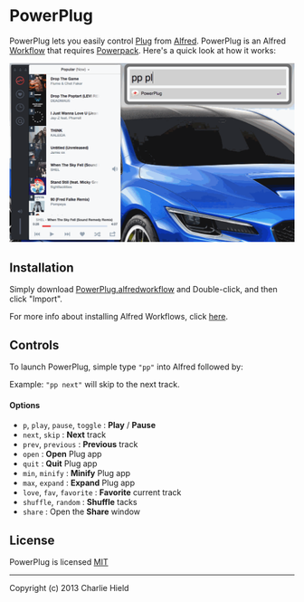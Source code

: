 # PowerPlug

PowerPlug lets you easily control [Plug](http://www.plugformac.com/) from [Alfred](http://www.alfredapp.com/). PowerPlug is an Alfred [Workflow](http://support.alfredapp.com/workflows) that requires [Powerpack](http://www.alfredapp.com/powerpack/). Here's a quick look at how it works:

![Demo](images/pp_demo.gif)

## Installation

Simply download [PowerPlug.alfredworkflow](https://github.com/stursby/PowerPlug/blob/master/PowerPlug.alfredworkflow?raw=true) and Double-click, and then click "Import".

For more info about installing Alfred Workflows, click [here](http://support.alfredapp.com/workflows:installing).

## Controls

To launch PowerPlug, simple type `"pp"` into Alfred followed by:

Example: `"pp next"` will skip to the next track.

#### Options

- `p`, `play`, `pause`, `toggle` : **Play** / **Pause**
- `next`, `skip` : **Next** track
- `prev`, `previous` : **Previous** track
- `open` : **Open** Plug app
- `quit` : **Quit** Plug app
- `min`, `minify` : **Minify** Plug app
- `max`, `expand` : **Expand** Plug app
- `love`, `fav`, `favorite` : **Favorite** current track
- `shuffle`, `random` : **Shuffle** tacks
- `share` : Open the **Share** window 

## License

PowerPlug is licensed [MIT](http://opensource.org/licenses/MIT)

* * *

Copyright (c) 2013 Charlie Hield
